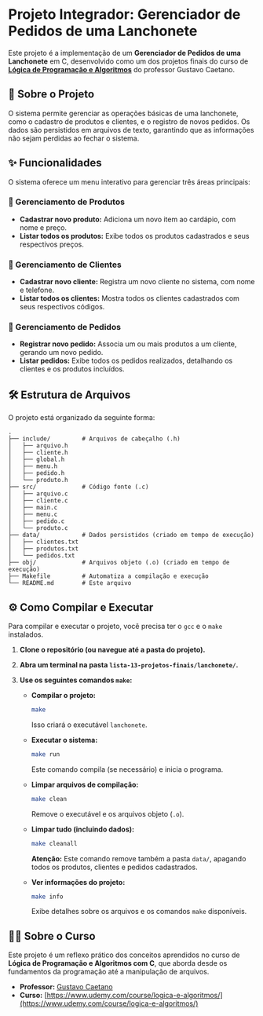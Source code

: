 # Projeto Integrador: Gerenciador de Pedidos de uma Lanchonete

Este projeto é a implementação de um **Gerenciador de Pedidos de uma Lanchonete** em C, desenvolvido como um dos projetos finais do curso de **[Lógica de Programação e Algoritmos](https://www.udemy.com/course/logica-e-algoritmos/)** do professor Gustavo Caetano.

## 🎯 Sobre o Projeto

O sistema permite gerenciar as operações básicas de uma lanchonete, como o cadastro de produtos e clientes, e o registro de novos pedidos. Os dados são persistidos em arquivos de texto, garantindo que as informações não sejam perdidas ao fechar o sistema.

## ✨ Funcionalidades

O sistema oferece um menu interativo para gerenciar três áreas principais:

### 🍔 Gerenciamento de Produtos
- **Cadastrar novo produto:** Adiciona um novo item ao cardápio, com nome e preço.
- **Listar todos os produtos:** Exibe todos os produtos cadastrados e seus respectivos preços.

### 🧑 Gerenciamento de Clientes
- **Cadastrar novo cliente:** Registra um novo cliente no sistema, com nome e telefone.
- **Listar todos os clientes:** Mostra todos os clientes cadastrados com seus respectivos códigos.

### 📝 Gerenciamento de Pedidos
- **Registrar novo pedido:** Associa um ou mais produtos a um cliente, gerando um novo pedido.
- **Listar pedidos:** Exibe todos os pedidos realizados, detalhando os clientes e os produtos incluídos.

## 🛠️ Estrutura de Arquivos

O projeto está organizado da seguinte forma:

```
.
├── include/         # Arquivos de cabeçalho (.h)
│   ├── arquivo.h
│   ├── cliente.h
│   ├── global.h
│   ├── menu.h
│   ├── pedido.h
│   └── produto.h
├── src/             # Código fonte (.c)
│   ├── arquivo.c
│   ├── cliente.c
│   ├── main.c
│   ├── menu.c
│   ├── pedido.c
│   └── produto.c
├── data/            # Dados persistidos (criado em tempo de execução)
│   ├── clientes.txt
│   ├── produtos.txt
│   └── pedidos.txt
├── obj/             # Arquivos objeto (.o) (criado em tempo de execução)
├── Makefile         # Automatiza a compilação e execução
└── README.md        # Este arquivo
```

## ⚙️ Como Compilar e Executar

Para compilar e executar o projeto, você precisa ter o `gcc` e o `make` instalados.

1.  **Clone o repositório (ou navegue até a pasta do projeto).**
2.  **Abra um terminal na pasta `lista-13-projetos-finais/lanchonete/`.**
3.  **Use os seguintes comandos `make`:**

    - **Compilar o projeto:**
      ```bash
      make
      ```
      Isso criará o executável `lanchonete`.

    - **Executar o sistema:**
      ```bash
      make run
      ```
      Este comando compila (se necessário) e inicia o programa.

    - **Limpar arquivos de compilação:**
      ```bash
      make clean
      ```
      Remove o executável e os arquivos objeto (`.o`).

    - **Limpar tudo (incluindo dados):**
      ```bash
      make cleanall
      ```
      **Atenção:** Este comando remove também a pasta `data/`, apagando todos os produtos, clientes e pedidos cadastrados.

    - **Ver informações do projeto:**
      ```bash
      make info
      ```
      Exibe detalhes sobre os arquivos e os comandos `make` disponíveis.

## 👨‍🏫 Sobre o Curso

Este projeto é um reflexo prático dos conceitos aprendidos no curso de **Lógica de Programação e Algoritmos com C**, que aborda desde os fundamentos da programação até a manipulação de arquivos.

- **Professor:** [Gustavo Caetano](https://www.linkedin.com/in/oguscaetano/)
- **Curso:** [https://www.udemy.com/course/logica-e-algoritmos/](https://www.udemy.com/course/logica-e-algoritmos/)
